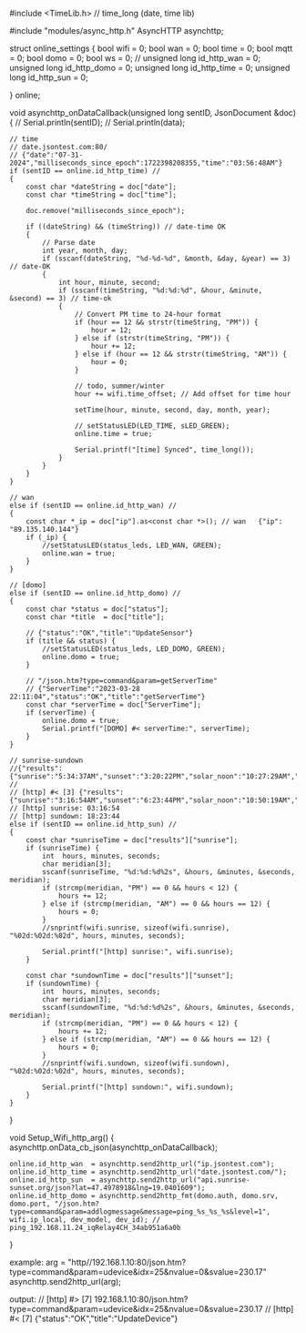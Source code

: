 
#include <TimeLib.h> // time_long (date, time lib)

#include "modules/async_http.h"
AsyncHTTP asynchttp;

struct online_settings
{
    bool          wifi         = 0;
    bool          wan          = 0;
    bool          time         = 0;
    bool          mqtt         = 0;
    bool          domo         = 0;
    bool          ws           = 0;
    //
    unsigned long id_http_wan  = 0;
    unsigned long id_http_domo = 0;
    unsigned long id_http_time = 0;
    unsigned long id_http_sun  = 0;

} online;

void asynchttp_onDataCallback(unsigned long sentID, JsonDocument &doc)
{
    // Serial.println(sentID);
    // Serial.println(data);

    // time
    // date.jsontest.com:80/
    // {"date":"07-31-2024","milliseconds_since_epoch":1722398208355,"time":"03:56:48AM"}
    if (sentID == online.id_http_time) //
    {
        const char *dateString = doc["date"];
        const char *timeString = doc["time"];

        doc.remove("milliseconds_since_epoch");

        if ((dateString) && (timeString)) // date-time OK
        {
            // Parse date
            int year, month, day;
            if (sscanf(dateString, "%d-%d-%d", &month, &day, &year) == 3) // date-OK
            {
                int hour, minute, second;
                if (sscanf(timeString, "%d:%d:%d", &hour, &minute, &second) == 3) // time-ok
                {
                    // Convert PM time to 24-hour format
                    if (hour == 12 && strstr(timeString, "PM")) {
                        hour = 12;
                    } else if (strstr(timeString, "PM")) {
                        hour += 12;
                    } else if (hour == 12 && strstr(timeString, "AM")) {
                        hour = 0;
                    }

                    // todo, summer/winter
                    hour += wifi.time_offset; // Add offset for time hour

                    setTime(hour, minute, second, day, month, year);

                    // setStatusLED(LED_TIME, sLED_GREEN);
                    online.time = true;
                    
                    Serial.printf("[time] Synced", time_long());
                }
            }
        }
    }

    // wan
    else if (sentID == online.id_http_wan) //
    {
        const char *_ip = doc["ip"].as<const char *>(); // wan   {"ip": "89.135.140.144"}
        if (_ip) {
            //setStatusLED(status_leds, LED_WAN, GREEN);
            online.wan = true;
        }
    }

    // [domo]
    else if (sentID == online.id_http_domo) //
    {
        const char *status = doc["status"];
        const char *title  = doc["title"];

        // {"status":"OK","title":"UpdateSensor"}
        if (title && status) {
            //setStatusLED(status_leds, LED_DOMO, GREEN);
            online.domo = true;
        }

        // "/json.htm?type=command&param=getServerTime"
        // {"ServerTime":"2023-03-28 22:11:04","status":"OK","title":"getServerTime"}
        const char *serverTime = doc["ServerTime"];
        if (serverTime) {
            online.domo = true;
            Serial.printf("[DOMO] #< serverTime:", serverTime);
        }
    }

    // sunrise-sundown
    //{"results":{"sunrise":"5:34:37AM","sunset":"3:20:22PM","solar_noon":"10:27:29AM","day_length":"09:45:45","civil_twilight_begin":"5:03:40AM","civil_twilight_end":"3:51:19PM","nautical_twilight_begin":"4:26:59AM","nautical_twilight_end":"4:28:00PM","astronomical_twilight_begin":"3:51:07AM","astronomical_twilight_end":"5:03:52PM"}
    //
    // [http] #< [3] {"results":{"sunrise":"3:16:54AM","sunset":"6:23:44PM","solar_noon":"10:50:19AM","day_length":"15:06:50","civil_twilight_begin":"2:42:22AM","civil_twilight_end":"6:58:16PM","nautical_twilight_begin":"1:55:26AM","nautical_twilight_end":"7:45:13PM","astronomical_twilight_begin":"12:57:54AM","astronomical_twilight_end":"8:42:45PM"},"status":"OK","tzid":"UTC"}
    // [http] sunrise: 03:16:54
    // [http] sundown: 18:23:44
    else if (sentID == online.id_http_sun) //
    {
        const char *sunriseTime = doc["results"]["sunrise"];
        if (sunriseTime) {
            int  hours, minutes, seconds;
            char meridian[3];
            sscanf(sunriseTime, "%d:%d:%d%2s", &hours, &minutes, &seconds, meridian);
            if (strcmp(meridian, "PM") == 0 && hours < 12) {
                hours += 12;
            } else if (strcmp(meridian, "AM") == 0 && hours == 12) {
                hours = 0;
            }
            //snprintf(wifi.sunrise, sizeof(wifi.sunrise), "%02d:%02d:%02d", hours, minutes, seconds);

            Serial.printf("[http] sunrise:", wifi.sunrise);
        }

        const char *sundownTime = doc["results"]["sunset"];
        if (sundownTime) {
            int  hours, minutes, seconds;
            char meridian[3];
            sscanf(sundownTime, "%d:%d:%d%2s", &hours, &minutes, &seconds, meridian);
            if (strcmp(meridian, "PM") == 0 && hours < 12) {
                hours += 12;
            } else if (strcmp(meridian, "AM") == 0 && hours == 12) {
                hours = 0;
            }
            //snprintf(wifi.sundown, sizeof(wifi.sundown), "%02d:%02d:%02d", hours, minutes, seconds);

            Serial.printf("[http] sundown:", wifi.sundown);
        }
    }
}


void Setup_Wifi_http_arg()
{
    asynchttp.onData_cb_json(asynchttp_onDataCallback);

    online.id_http_wan  = asynchttp.send2http_url("ip.jsontest.com");
    online.id_http_time = asynchttp.send2http_url("date.jsontest.com/");
    online.id_http_sun  = asynchttp.send2http_url("api.sunrise-sunset.org/json?lat=47.4978918&lng=19.0401609");
    online.id_http_domo = asynchttp.send2http_fmt(domo.auth, domo.srv, domo.port, "/json.htm?type=command&param=addlogmessage&message=ping_%s_%s_%s&level=1", wifi.ip_local, dev_model, dev_id); // ping_192.168.11.24_iqRelay4CH_34ab951a6a0b
}

example:
arg = "http//192.168.1.10:80/json.htm?type=command&param=udevice&idx=25&nvalue=0&svalue=230.17"
asynchttp.send2http_url(arg);

output:
// [http] #> [7] 192.168.1.10:80/json.htm?type=command&param=udevice&idx=25&nvalue=0&svalue=230.17
// [http] #< [7] {"status":"OK","title":"UpdateDevice"}
